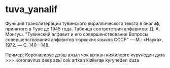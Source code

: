 # tuva_yanalif
Функция  транслитерации тувинского кириллического текста в яналиф, принятого в Туве до 1945 года. Таблица соответствия алфавитов: Д. А. Монгуш. "Тувинский алфавит и его совершенствование Вопросы совершенствования алфавитов тюркских языков СССР" — М.: «Наука», 1972. — С. 140—148. 

Пример:
Коронавирус дээш ажыл чок арткан кижилерге күрүнеден дуза >>> Koronavirus deeş aƶьl cok artkan kiƶilerƣe kyryneden duza
